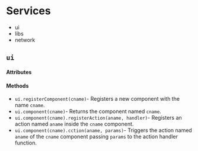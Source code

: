 Services
========

- ui
- libs
- network

## `ui`

#### Attributes

#### Methods
- `ui.registerComponent(cname)`- Registers a new component with the name `cname`.
- `ui.component(cname)`- Returns the component named `cname`.
- `ui.component(cname).registerAction(aname, handler)`- Registers an action named `aname` inside the `cname` component.
- `ui.component(cname).cction(aname, params)`- Triggers the action named `aname` of the `cname` component passing `params` to the action handler function.
